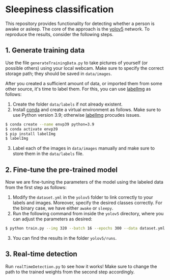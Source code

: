 # Sleepiness classification
This repository provides functionality for detecting whether a person is awake or asleep. The core of the approach is the [yolov5](https://github.com/ultralytics/yolov5) network. To reproduce the results, consider the following steps.

## 1. Generate training data
Use the file ```generateTrainingData.py``` to take pictures of yourself (or possible others) using your local webcam. Make sure to specify the correct storage path; they should be saved in ```data/images```.

After you created a sufficient amount of data, or imported them from some other source, it's time to label them. For this, you can use [labelImg](https://github.com/HumanSignal/labelImg) as follows:
1. Create the folder ```data/labels``` if not already existent.
2. Install [conda](https://docs.anaconda.com/) and create a virtual environment as follows. Make sure to use Python version 3.9; otherwise [labelImg](https://github.com/HumanSignal/labelImg) procudes issues.
```bash
$ conda create --name envp39 python=3.9
$ conda activate envp39
$ pip install labelImg
$ labelImg
```
3. Label each of the images in ```data/images``` manually and make sure to store them in the ```data/labels``` file.

## 2. Fine-tune the pre-trained model
Now we are fine-tuning the parameters of the model using the labeled data from the first step as follows:
1. Modify the ```dataset.yml``` in the ```yolov5``` folder to link correctly to your labels and images. Moreover, specify the desired classes correctly. For the binary case, we have either ```awake``` or ```sleepy```. 
2. Run the following command from inside the ```yolov5``` directory, where you can adjust the parameters as desired:
```bash
$ python train.py --img 320 --batch 16 --epochs 300 --data dataset.yml --weights yolov5s.pt
```
3. You can find the results in the folder ```yolov5/runs```.

## 3. Real-time detection
Run ```realTimeDetection.py``` to see how it works! Make sure to change the path to the trained weights from the second step accordingly.








